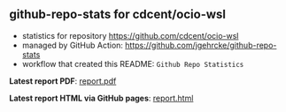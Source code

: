 ## github-repo-stats for cdcent/ocio-wsl

- statistics for repository https://github.com/cdcent/ocio-wsl
- managed by GitHub Action: https://github.com/jgehrcke/github-repo-stats
- workflow that created this README: `Github Repo Statistics`

**Latest report PDF**: [report.pdf](https://github.com/cdcent/ocio-wsl/raw/github-repo-stats/cdcent/ocio-wsl/latest-report/report.pdf)


**Latest report HTML via GitHub pages**: [report.html](https://bookish-fishstick-m61kqvo.pages.github.io//cdcent/ocio-wsl/latest-report/report.html)
